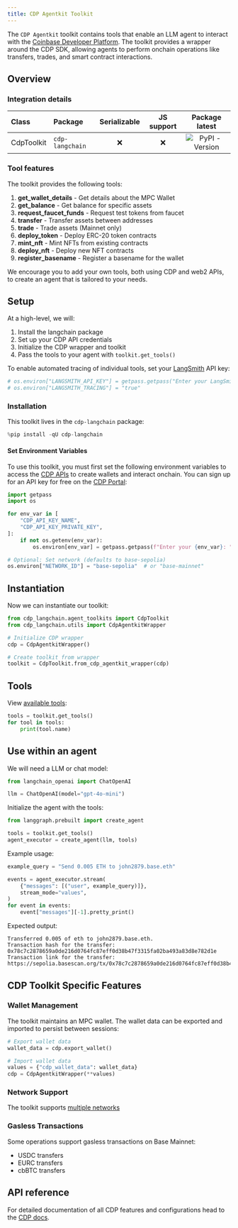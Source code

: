 ```yaml
---
title: CDP Agentkit Toolkit
---
```


The `CDP Agentkit` toolkit contains tools that enable an LLM agent to interact with the [Coinbase Developer Platform](https://docs.cdp.coinbase.com/). The toolkit provides a wrapper around the CDP SDK, allowing agents to perform onchain operations like transfers, trades, and smart contract interactions.

## Overview

### Integration details

| Class | Package | Serializable | JS support |  Package latest |
| :--- | :--- | :---: | :---: | :---: |
| CdpToolkit | `cdp-langchain` | ❌ | ❌ |  ![PyPI - Version](https://img.shields.io/pypi/v/cdp-langchain?style=flat-square&label=%20) |

### Tool features

The toolkit provides the following tools:

1. **get_wallet_details** - Get details about the MPC Wallet
2. **get_balance** - Get balance for specific assets
3. **request_faucet_funds** - Request test tokens from faucet
4. **transfer** - Transfer assets between addresses
5. **trade** - Trade assets (Mainnet only)
6. **deploy_token** - Deploy ERC-20 token contracts
7. **mint_nft** - Mint NFTs from existing contracts
8. **deploy_nft** - Deploy new NFT contracts
9. **register_basename** - Register a basename for the wallet

We encourage you to add your own tools, both using CDP and web2 APIs, to create an agent that is tailored to your needs.

## Setup

At a high-level, we will:

1. Install the langchain package
2. Set up your CDP API credentials
3. Initialize the CDP wrapper and toolkit
4. Pass the tools to your agent with `toolkit.get_tools()`

To enable automated tracing of individual tools, set your [LangSmith](https://docs.smith.langchain.com/) API key:


```python
# os.environ["LANGSMITH_API_KEY"] = getpass.getpass("Enter your LangSmith API key: ")
# os.environ["LANGSMITH_TRACING"] = "true"
```

### Installation

This toolkit lives in the `cdp-langchain` package:


```python
%pip install -qU cdp-langchain
```

#### Set Environment Variables

To use this toolkit, you must first set the following environment variables to access the [CDP APIs](https://docs.cdp.coinbase.com/mpc-wallet/docs/quickstart) to create wallets and interact onchain. You can sign up for an API key for free on the [CDP Portal](https://cdp.coinbase.com/):


```python
import getpass
import os

for env_var in [
    "CDP_API_KEY_NAME",
    "CDP_API_KEY_PRIVATE_KEY",
]:
    if not os.getenv(env_var):
        os.environ[env_var] = getpass.getpass(f"Enter your {env_var}: ")

# Optional: Set network (defaults to base-sepolia)
os.environ["NETWORK_ID"] = "base-sepolia"  # or "base-mainnet"
```

## Instantiation

Now we can instantiate our toolkit:


```python
from cdp_langchain.agent_toolkits import CdpToolkit
from cdp_langchain.utils import CdpAgentkitWrapper

# Initialize CDP wrapper
cdp = CdpAgentkitWrapper()

# Create toolkit from wrapper
toolkit = CdpToolkit.from_cdp_agentkit_wrapper(cdp)
```

## Tools

View [available tools](#tool-features):


```python
tools = toolkit.get_tools()
for tool in tools:
    print(tool.name)
```

## Use within an agent

We will need a LLM or chat model:


```python
from langchain_openai import ChatOpenAI

llm = ChatOpenAI(model="gpt-4o-mini")
```

Initialize the agent with the tools:


```python
from langgraph.prebuilt import create_agent

tools = toolkit.get_tools()
agent_executor = create_agent(llm, tools)
```

Example usage:


```python
example_query = "Send 0.005 ETH to john2879.base.eth"

events = agent_executor.stream(
    {"messages": [("user", example_query)]},
    stream_mode="values",
)
for event in events:
    event["messages"][-1].pretty_print()
```

Expected output:
```
Transferred 0.005 of eth to john2879.base.eth.
Transaction hash for the transfer: 0x78c7c2878659a0de216d0764fc87eff0d38b47f3315fa02ba493a83d8e782d1e
Transaction link for the transfer: https://sepolia.basescan.org/tx/0x78c7c2878659a0de216d0764fc87eff0d38b47f3315fa02ba493a83d8e782d1
```

## CDP Toolkit Specific Features

### Wallet Management

The toolkit maintains an MPC wallet. The wallet data can be exported and imported to persist between sessions:


```python
# Export wallet data
wallet_data = cdp.export_wallet()

# Import wallet data
values = {"cdp_wallet_data": wallet_data}
cdp = CdpAgentkitWrapper(**values)
```

### Network Support

The toolkit supports [multiple networks](https://docs.cdp.coinbase.com/cdp-sdk/docs/networks)

### Gasless Transactions

Some operations support gasless transactions on Base Mainnet:
- USDC transfers
- EURC transfers
- cbBTC transfers

## API reference

For detailed documentation of all CDP features and configurations head to the [CDP docs](https://docs.cdp.coinbase.com/mpc-wallet/docs/welcome).
